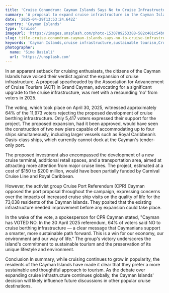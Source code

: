 ```yaml
---
title: 'Cruise Conundrum: Cayman Islands Says No to Cruise Infrastructure Expansion'
summary: 'A proposal to expand cruise infrastructure in the Cayman Islands has been rejected by voters. The decision underscores the island's commitment to sustainable tourism and the preservation of its unique lifestyle and environment.'
date: '2025-04-29T13:53:24.642Z'
country: 'Cayman Islands'
type: 'Cruise'
imageUrl: 'https://images.unsplash.com/photo-1530789253388-582c481c54b0'
slug: title-cruise-conundrum-cayman-islands-says-no-to-cruise-infrastructure-expansion
keywords: 'Cayman Islands,cruise infrastructure,sustainable tourism,Cruise Port Referendum,Association for Advancement of Cruise Tourism'
photographer:
  name: 'Sime Basioli'
  url: 'https://unsplash.com'
---
```


In an apparent setback for cruising enthusiasts, the citizens of the Cayman Islands have voiced their verdict against the expansion of cruise infrastructure. A proposal spearheaded by the Association for Advancement of Cruise Tourism (ACT) in Grand Cayman, advocating for a significant upgrade to the cruise infrastructure, was met with a resounding 'no' from voters in 2025.

The voting, which took place on April 30, 2025, witnessed approximately 64% of the 11,973 voters rejecting the proposed development of cruise berthing infrastructure. Only 5,417 voters expressed their support for the project. The proposed expansion, had it been approved, would have seen the construction of two new piers capable of accommodating up to four ships simultaneously, including larger vessels such as Royal Caribbean’s Oasis-class ships, which currently cannot dock at the Cayman's tender-only port.

The proposed investment also encompassed the development of a new cruise terminal, additional retail spaces, and a transportation area, aimed at attracting more attention from major cruise lines. The project, estimated at a cost of $150 to $200 million, would have been partially funded by Carnival Cruise Line and Royal Caribbean.

However, the activist group Cruise Port Referendum (CPR) Cayman opposed the port proposal throughout the campaign, expressing concerns over the impacts of increased cruise ship visits on the quality of life for the 73,038 residents of the Cayman Islands. They posited that the existing infrastructure needed improvement before any expansion could take place.

In the wake of the vote, a spokesperson for CPR Cayman stated, "Cayman has VOTED NO. In the 30 April 2025 referendum, 64% of voters said NO to cruise berthing infrastructure — a clear message that Caymanians support a smarter, more sustainable path forward. This is a win for our economy, our environment and our way of life." The group's victory underscores the island's commitment to sustainable tourism and the preservation of its unique lifestyle and environment.

Conclusion
In summary, while cruising continues to grow in popularity, the residents of the Cayman Islands have made it clear that they prefer a more sustainable and thoughtful approach to tourism. As the debate over expanding cruise infrastructure continues globally, the Cayman Islands' decision will likely influence future discussions in other popular cruise destinations.